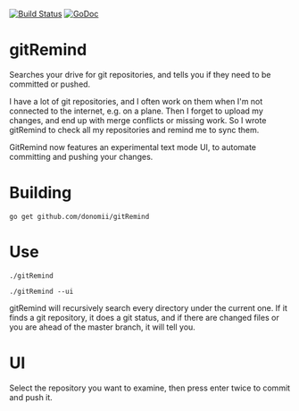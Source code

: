 [![Build Status](https://travis-ci.org/donomii/gitRemind.svg?branch=master)](https://travis-ci.org/donomii/gitRemind) [![GoDoc](https://godoc.org/github.com/donomii/gitRemind?status.svg)](https://godoc.org/github.com/donomii/gitRemind)

# gitRemind
Searches your drive for git repositories, and tells you if they need to be committed or pushed.

I have a lot of git repositories, and I often work on them when I'm not connected to the internet, e.g. on a plane.  Then I forget to upload my changes, and end up with merge conflicts or missing work.  So I wrote gitRemind to check all my repositories and remind me to sync them.

GitRemind now features an experimental text mode UI, to automate committing and pushing your changes.

# Building

    go get github.com/donomii/gitRemind

# Use

    ./gitRemind
    
    ./gitRemind --ui

gitRemind will recursively search every directory under the current one.  If it finds a git repository, it does a git status, and if there are changed files or you are ahead of the master branch, it will tell you.

# UI

Select the repository you want to examine, then press enter twice to commit and push it.
